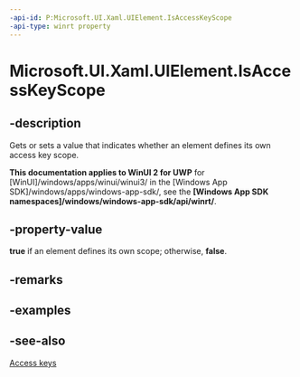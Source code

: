 ```yaml
---
-api-id: P:Microsoft.UI.Xaml.UIElement.IsAccessKeyScope
-api-type: winrt property
---
```


<!-- Property syntax
public bool IsAccessKeyScope { get;  set; }
-->

# Microsoft.UI.Xaml.UIElement.IsAccessKeyScope

## -description
Gets or sets a value that indicates whether an element defines its own access key scope.

**This documentation applies to WinUI 2 for UWP** for [WinUI]/windows/apps/winui/winui3/ in the [Windows App SDK]/windows/apps/windows-app-sdk/, see the **[Windows App SDK namespaces]/windows/windows-app-sdk/api/winrt/**.

## -property-value
**true** if an element defines its own scope; otherwise, **false**.

## -remarks

## -examples

## -see-also
[Access keys](/windows/apps/design/input/access-keys)
